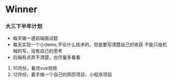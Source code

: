 # Winner
### 大三下半年计划

* 每天做一道前端面试题
* 每天实现一个小demo,不论什么技术的，但是要写清楚自己的收获
  不能只是机械的写，没有自己的思考
* 后端有点弄不清楚，也尽量多看看

1. 10月份，看完vue视频
2. 12月份，着手做一个自己的网页项目、小程序项目


